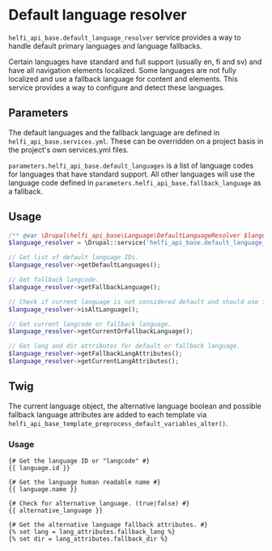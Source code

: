 # Default language resolver

`helfi_api_base.default_language_resolver` service provides a way to handle default primary languages and language fallbacks.

Certain languages have standard and full support (usually en, fi and sv) and have all navigation elements localized. Some languages are not fully localized and use a fallback language for content and elements. This service provides a way to configure and detect these languages.

## Parameters

The default languages and the fallback language are defined in `helfi_api_base.services.yml`. These can be overridden on a project basis in the project's own services.yml files.

`parameters.helfi_api_base.default_languages` is a list of language codes for languages that have standard support. All other languages will use the language code defined in `parameters.helfi_api_base.fallback_language` as a fallback.

## Usage

```php
/** @var \Drupal\helfi_api_base\Language\DefaultLanguageResolver $language_resolver */
$language_resolver = \Drupal::service('helfi_api_base.default_language_resolver');

// Get list of default language IDs.
$language_resolver->getDefaultLanguages();

// Get fallback langcode.
$language_resolver->getFallbackLanguage();

// Check if current language is not considered default and should use fallbacks.
$language_resolver->isAltLanguage();

// Get current langcode or fallback language.
$language_resolver->getCurrentOrFallbackLanguage();

// Get lang and dir attributes for default or fallback language.
$language_resolver->getFallbackLangAttributes();
$language_resolver->getCurrentLangAttributes();

```

## Twig

The current language object, the alternative language boolean and possible fallback language attributes are added to each template via `helfi_api_base_template_preprocess_default_variables_alter()`. 

### Usage

```twig
{# Get the language ID or "langcode" #}
{{ language.id }}

{# Get the language human readable name #}
{{ language.name }}

{# Check for alternative language. (true|false) #}
{{ alternative_language }}

{# Get the alternative language fallback attributes. #}
{% set lang = lang_attributes.fallback_lang %}
{% set dir = lang_attributes.fallback_dir %}
```
